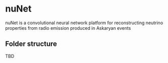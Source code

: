 # nuNet

nuNet is a convolutional neural network platform for reconstructing neutrino properties from radio emission produced in Askaryan events

## Folder structure

TBD